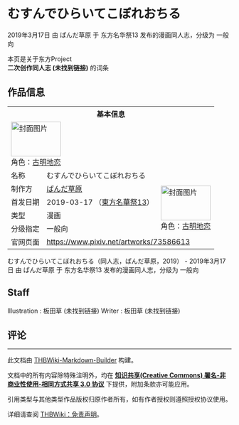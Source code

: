 # むすんでひらいてこぼれおちる

<!-- source html: G:\repos\THBWiki-Markdown-Builder\THBWikiMarkdown\Temp\main\6\6d\ns0%3A%E3%82%80%E3%81%99%E3%82%93%E3%81%A7%E3%81%B2%E3%82%89%E3%81%84%E3%81%A6%E3%81%93%E3%81%BC%E3%82%8C%E3%81%8A%E3%81%A1%E3%82%8B.html -->

2019年3月17日 由 ぱんだ草原 于 东方名华祭13 发布的漫画同人志，分级为 一般向

本页是关于东方Project  
 **二次创作同人志 (未找到链接)** 的词条
## 作品信息

<table><tbody><tr><th colspan="3">基本信息</th></tr><tr><td class="cover-artwork-mobile" colspan="2"><a href="./文件-むすんでひらいてこぼれおちる封面.jpg.md" class="image" title="封面图片"><img alt="封面图片" src="https://upload.thwiki.cc/thumb/d/d1/%E3%82%80%E3%81%99%E3%82%93%E3%81%A7%E3%81%B2%E3%82%89%E3%81%84%E3%81%A6%E3%81%93%E3%81%BC%E3%82%8C%E3%81%8A%E3%81%A1%E3%82%8B%E5%B0%81%E9%9D%A2.jpg/112px-%E3%82%80%E3%81%99%E3%82%93%E3%81%A7%E3%81%B2%E3%82%89%E3%81%84%E3%81%A6%E3%81%93%E3%81%BC%E3%82%8C%E3%81%8A%E3%81%A1%E3%82%8B%E5%B0%81%E9%9D%A2.jpg" decoding="async" loading="lazy" width="112" height="78" srcset="https://upload.thwiki.cc/thumb/d/d1/%E3%82%80%E3%81%99%E3%82%93%E3%81%A7%E3%81%B2%E3%82%89%E3%81%84%E3%81%A6%E3%81%93%E3%81%BC%E3%82%8C%E3%81%8A%E3%81%A1%E3%82%8B%E5%B0%81%E9%9D%A2.jpg/168px-%E3%82%80%E3%81%99%E3%82%93%E3%81%A7%E3%81%B2%E3%82%89%E3%81%84%E3%81%A6%E3%81%93%E3%81%BC%E3%82%8C%E3%81%8A%E3%81%A1%E3%82%8B%E5%B0%81%E9%9D%A2.jpg 1.5x, https://upload.thwiki.cc/thumb/d/d1/%E3%82%80%E3%81%99%E3%82%93%E3%81%A7%E3%81%B2%E3%82%89%E3%81%84%E3%81%A6%E3%81%93%E3%81%BC%E3%82%8C%E3%81%8A%E3%81%A1%E3%82%8B%E5%B0%81%E9%9D%A2.jpg/224px-%E3%82%80%E3%81%99%E3%82%93%E3%81%A7%E3%81%B2%E3%82%89%E3%81%84%E3%81%A6%E3%81%93%E3%81%BC%E3%82%8C%E3%81%8A%E3%81%A1%E3%82%8B%E5%B0%81%E9%9D%A2.jpg 2x" data-file-width="1200" data-file-height="839"></a><div class="cover-char">角色：<a href="./古明地恋.md" title="古明地恋">古明地恋</a></div></td>
</tr><tr><td class="label">名称</td><td colspan="2"> むすんでひらいてこぼれおちる </td></tr><tr><td class="label">制作方</td><td><a href="./ぱんだ草原.md" title="ぱんだ草原">ぱんだ草原</a></td><td class="cover-artwork" rowspan="4" style="min-width:112px;"><a href="./文件-むすんでひらいてこぼれおちる封面.jpg.md" class="image" title="封面图片"><img alt="封面图片" src="https://upload.thwiki.cc/thumb/d/d1/%E3%82%80%E3%81%99%E3%82%93%E3%81%A7%E3%81%B2%E3%82%89%E3%81%84%E3%81%A6%E3%81%93%E3%81%BC%E3%82%8C%E3%81%8A%E3%81%A1%E3%82%8B%E5%B0%81%E9%9D%A2.jpg/112px-%E3%82%80%E3%81%99%E3%82%93%E3%81%A7%E3%81%B2%E3%82%89%E3%81%84%E3%81%A6%E3%81%93%E3%81%BC%E3%82%8C%E3%81%8A%E3%81%A1%E3%82%8B%E5%B0%81%E9%9D%A2.jpg" decoding="async" loading="lazy" width="112" height="78" srcset="https://upload.thwiki.cc/thumb/d/d1/%E3%82%80%E3%81%99%E3%82%93%E3%81%A7%E3%81%B2%E3%82%89%E3%81%84%E3%81%A6%E3%81%93%E3%81%BC%E3%82%8C%E3%81%8A%E3%81%A1%E3%82%8B%E5%B0%81%E9%9D%A2.jpg/168px-%E3%82%80%E3%81%99%E3%82%93%E3%81%A7%E3%81%B2%E3%82%89%E3%81%84%E3%81%A6%E3%81%93%E3%81%BC%E3%82%8C%E3%81%8A%E3%81%A1%E3%82%8B%E5%B0%81%E9%9D%A2.jpg 1.5x, https://upload.thwiki.cc/thumb/d/d1/%E3%82%80%E3%81%99%E3%82%93%E3%81%A7%E3%81%B2%E3%82%89%E3%81%84%E3%81%A6%E3%81%93%E3%81%BC%E3%82%8C%E3%81%8A%E3%81%A1%E3%82%8B%E5%B0%81%E9%9D%A2.jpg/224px-%E3%82%80%E3%81%99%E3%82%93%E3%81%A7%E3%81%B2%E3%82%89%E3%81%84%E3%81%A6%E3%81%93%E3%81%BC%E3%82%8C%E3%81%8A%E3%81%A1%E3%82%8B%E5%B0%81%E9%9D%A2.jpg 2x" data-file-width="1200" data-file-height="839"></a><div class="cover-char">角色：<a href="./古明地恋.md" title="古明地恋">古明地恋</a></div></td>
</tr><tr><td class="label">首发日期</td><td>2019-03-17&#160;（<a href="/展会作品列表?e=%E4%B8%9C%E6%96%B9%E5%90%8D%E5%8D%8E%E7%A5%AD%2313">東方名華祭13</a>）</td></tr><tr><td class="label">类型</td><td>漫画</td></tr><tr><td class="label">分级指定</td><td>一般向</td></tr>
<tr><td class="label">官网页面</td><td colspan="2"><a rel="nofollow" class="external free" href="https://www.pixiv.net/artworks/73586613">https://www.pixiv.net/artworks/73586613</a></td></tr></tbody></table>

むすんでひらいてこぼれおちる（同人志，ぱんだ草原，2019） - 2019年3月17日 由 ぱんだ草原 于 东方名华祭13 发布的漫画同人志，分级为 一般向
## Staff
Illustration
: 板田草 (未找到链接)
Writer
: 板田草 (未找到链接)

## 评论




---

此文档由 [THBWiki-Markdown-Builder](https://github.com/Delsin-Yu/THBWiki-Markdown-Builder) 构建。

文档中的所有内容除特殊注明外，均在 [**知识共享(Creative Commons) 署名-非商业性使用-相同方式共享 3.0 协议**](https://creativecommons.org/licenses/by-sa/3.0/deed.zh-hans) 下提供，附加条款亦可能应用。

引用类型与其他类型作品版权归原作者所有，如有作者授权则遵照授权协议使用。

详细请查阅 [THBWiki：免责声明](https://thbwiki.cc/THBWiki:%E5%85%8D%E8%B4%A3%E5%A3%B0%E6%98%8E)。


